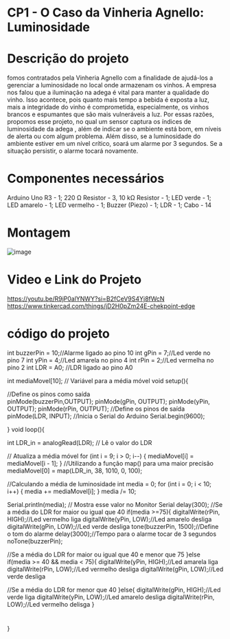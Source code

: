 # CP1 - O Caso da Vinheria Agnello: Luminosidade

# Descrição do projeto
fomos contratados pela Vinheria Agnello com a finalidade de ajudá-los a gerenciar a luminosidade no local onde armazenam os vinhos. A empresa nos falou  que a iluminação na adega é vital para manter a qualidade do vinho. Isso acontece, pois quanto mais tempo a bebida é exposta a luz, mais a integridade do vinho é comprometida, especialmente, os vinhos brancos e espumantes que são mais vulneráveis a luz.
Por essas razões, propomos esse projeto, no qual um sensor captura os índices de luminosidade da adega , além de indicar se o ambiente está bom, em níveis de alerta ou com algum problema. Além disso, se a luminosidade do ambiente estiver em um nível crítico, soará um alarme por 3 segundos. Se a situação persistir, o alarme tocará novamente.
# Componentes necessários
Arduino Uno R3 - 1; 220 Ω Resistor - 3, 10 kΩ Resistor - 1; LED verde	- 1;
LED amarelo	- 1; LED vermelho	- 1; Buzzer (Piezo) -	1; LDR -	1; Cabo	- 14
# Montagem
![image](https://github.com/Guig3003/chekpoint-edge/assets/92872071/ca9e9692-f134-48c5-9938-892be690a0d7)

# Video e Link do Projeto
https://youtu.be/R9jP0alYNWY?si=B2fCeV9S4Yj8fWcN
https://www.tinkercad.com/things/jD2H0pZm24E-chekpoint-edge
# código do projeto
int buzzerPin = 10;//Alarme ligado ao pino 10
int gPin = 7;//Led verde no pino 7
int yPin = 4;//Led amarela no pino 4
int rPin = 2;//Led vermelha no pino 2
int LDR = A0; //LDR ligado ao pino A0

int mediaMovel[10]; // Variável para a média móvel
void setup(){
  
//Define os pinos como saída  
  pinMode(buzzerPin,OUTPUT);
  pinMode(gPin, OUTPUT);
  pinMode(yPin, OUTPUT);
  pinMode(rPin, OUTPUT);
//Define os pinos de saída
  pinMode(LDR, INPUT);
//Inicia o Serial do Arduino
  Serial.begin(9600);
  
}
void loop(){
  
  int LDR_in = analogRead(LDR);  // Lê o valor do LDR

  // Atualiza a média móvel
  for (int i = 9; i > 0; i--) {
    mediaMovel[i] = mediaMovel[i - 1];
  }
  //Utilizando a função map() para uma maior precisão
  mediaMovel[0] = map(LDR_in, 38, 1010, 0, 100);

  //Calculando a média de luminosidade
  int media = 0;
  for (int i = 0; i < 10; i++) {
    media += mediaMovel[i];
  }
  media /= 10;

  Serial.println(media); // Mostra esse valor no Monitor Serial
  delay(300);
//Se a média do LDR for maior ou igual que 40
  if(media >=75){
    digitalWrite(rPin, HIGH);//Led vermelho liga
    digitalWrite(yPin, LOW);//Led amarelo desliga
    digitalWrite(gPin, LOW);//Led verde desliga
    tone(buzzerPin, 1500);//Define o tom do alarme
    delay(3000);//Tempo para o alarme tocar de 3 segundos
    noTone(buzzerPin);
    
//Se a média do LDR for maior ou igual que 40 e menor que 75
  }else if(media >= 40 && media < 75){
    digitalWrite(yPin, HIGH);//Led amarela liga
    digitalWrite(rPin, LOW);//Led vermelho desliga
    digitalWrite(gPin, LOW);//Led verde desliga
    
//Se a média do LDR for menor que 40
  }else{
    digitalWrite(gPin, HIGH);//Led verde liga
    digitalWrite(yPin, LOW);//Led amarelo desliga
    digitalWrite(rPin, LOW);//Led vermelho delisga
  }
  # 
}


